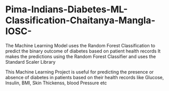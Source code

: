# Pima-Indians-Diabetes-ML-Classification-Chaitanya-Mangla-IOSC-
The Machine Learning Model uses the Random Forest Classification to predict the binary outcome of diabetes based on patient health records 
It makes the predictions using the Random Forest Classifier and uses the Standard Scaler Library 

This Machine Learning Project is useful for predicting the presence or absence of diabetes in patients based on their health records like Glucose, Insulin, BMI, Skin Thickenss, blood Pressure etc 
